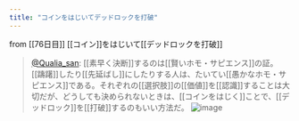 ```yaml
---
title: "コインをはじいてデッドロックを打破"
---
```


from [[76日目]]
[[コイン]]をはじいて[[デッドロックを打破]]
> [@Qualia_san](https://twitter.com/Qualia_san/status/1631352564062244864?s=20): [[素早く決断]]するのは[[賢いホモ・サピエンス]]の証。[[躊躇]]したり[[先延ばし]]にしたりする人は、たいてい[[愚かなホモ・サピエンス]]である。それぞれの[[選択肢]]の[[価値]]を[[認識]]することは大切だが、どうしても決められないときは、[[コインをはじく]]ことで、[[デッドロック]]を[[打破]]するのもいい方法だ。
> ![image](https://pbs.twimg.com/media/FqO6c8FaAAAaCZc.png)

